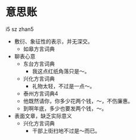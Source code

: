 # 意思账
i5 sz zhan5
+ 敷衍、象征性的表示，并无深交。
  * 如皋方言词典
+ 聊表心意
  * 东台方言词典
    - 我这点红纸角落只是～。
  * 兴化方言词典
    - 礼物太轻，不过是一点～。
  * 泰州方言词典4
  - 他既然请你，你多少花两个钱，～，不伤廉惠。
  - 到啊年底，多少也要发两个钱，～。
+ 表面文章，缺乏实际意义
  * 兴化方言词典
    - 干部上街扫地不过是～而已。
